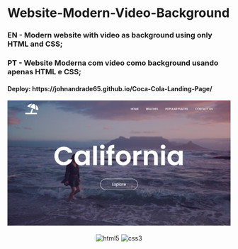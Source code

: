 ﻿# Website-Modern-Video-Background
<h3>EN - Modern website with video as background using only HTML and CSS;</h3>
<h3>PT - Website Moderna com video como background usando apenas HTML e CSS;</h3>
<h4>Deploy: https://johnandrade65.github.io/Coca-Cola-Landing-Page/</h4>
<img src="./assets/images/readme.png" alt="Screen Capture">
<div style="display: inline_block"  align="center"><br/>
  <img alt="html5" src="https://img.shields.io/badge/HTML5-E34F26?style=for-the-badge&logo=html5&logoColor=white"/>
  <img alt="css3" src="https://img.shields.io/badge/CSS3-1572B6?style=for-the-badge&logo=css3&logoColor=white"/>
</div>
